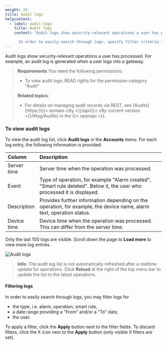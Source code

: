 ```yaml
---
weight: 20
title: Audit logs
helpcontent:
  - label: audit-logs
    title: Audit logs
    content: "Audit logs show security-relevant operations a user has processed.

      In order to easily search through logs, specify filter criteria in the top bar for type, date range or user and apply them."
---
```


Audit logs show security-relevant operations a user has processed. For example, an audit log is generated when a user logs into a gateway.

>**Requirements** You need the following permissions:
>- To view audit logs: READ rights for the permission category "Audit"

>**Related topics**:
>- For details on managing audit records via REST, see [Audits](https://{{< domain-c8y >}}/api/{{< c8y-current-version >}}/#tag/Audits) in the {{< openapi >}}.


### To view audit logs

To view the audit log list, click **Audit logs** in the **Accounts** menu. For each log entry, the following information is provided:

<table>
<colgroup>
<col style="width: 15%;">
<col style="width: 85%;">
</colgroup>
<thead>
<tr>
<th align="left">Column</th>
<th align="left">Description</th>
</tr>
</thead>

<tbody>
<tr>
<td align="left">Server time</td>
<td align="left">Server time when the operation was processed.</td>
</tr>

<tr>
<td align="left">Event</td>
<td align="left">Type of operation, for example "Alarm created", "Smart rule deleted". Below it, the user who processed it is displayed.</td>
</tr>

<tr>
<td align="left">Description</td>
<td align="left">Provides further information depending on the operation, for example, the device name, alarm text, operation status.</td>
</tr>

<tr>
<td align="left">Device time</td>
<td align="left">Device time when the operation was processed. This can differ from the server time.</td>
</tr>
</tbody>
</table>

Only the last 100 logs are visible. Scroll down the page to **Load more** to view more log entries.

![Audit logs](/images/users-guide/Administration/admin-audit-logs.png)

>**Info:** The audit log list is not automatically refreshed after a realtime update for operations. Click **Reload** at the right of the top menu bar to update the list to the latest operations.

#### Filtering logs

In order to easily search through logs, you may filter logs for

 - the type, i.e. alarm, operation, smart rule,
 - a date range providing a "From" and/or a "To" date,
 - the user.

To apply a filter, click the **Apply** button next to the filter fields. To discard filters, click the X icon next to the **Apply** button (only visible if filters are set).
